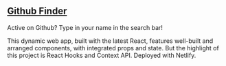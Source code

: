 ## [Github Finder](http://githubfinder.eugeneilin.dev)

Active on Github? Type in your name in the search bar!

This dynamic web app, built with the latest React, features well-built and arranged components, with integrated props and state. But the highlight of this project is React Hooks and Context API. Deployed with Netlify.
